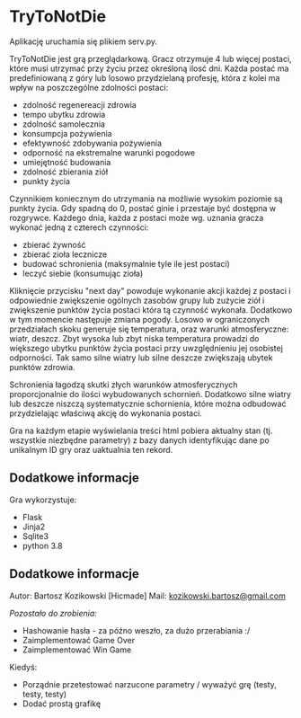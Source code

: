 TryToNotDie
===========

Aplikację uruchamia się plikiem serv.py.

TryToNotDie jest grą przeglądarkową. Gracz otrzymuje 4 lub więcej postaci, które musi utrzymać przy życiu przez
określoną ilosć dni.
Każda postać ma predefiniowaną z góry lub losowo przydzielaną profesję, która z kolei ma wpływ na poszczególne zdolności postaci:
* zdolność regenereacji zdrowia
* tempo ubytku zdrowia
* zdolność samolecznia
* konsumpcja pożywienia
* efektywność zdobywania pożywienia
* odporność na ekstremalne warunki pogodowe
* umiejętność budowania
* zdolność zbierania ziół
* punkty życia

Czynnikiem koniecznym do utrzymania na możliwie wysokim poziomie są punkty życia. Gdy spadną do 0, postać ginie i 
przestaje być dostępna w rozgrywce. Każdego dnia, każda z postaci może wg. uznania gracza wykonać jedną z czterech 
czynności:
* zbierać żywność
* zbierać zioła lecznicze
* budować schronienia (maksymalnie tyle ile jest postaci)
* leczyć siebie (konsumując zioła)

Kliknięcie przycisku "next day" powoduje wykonanie akcji każdej z postaci i odpowiednie zwiększenie ogólnych zasobów 
grupy lub zużycie ziół i zwiększenie punktów życia postaci która tą czynność wykonała.
Dodatkowo w tym momencie następuje zmiana pogody. Losowo w ograniczonych przedziałach skoku generuje się temperatura, 
oraz warunki atmosferyczne: wiatr, deszcz. Zbyt wysoka lub zbyt niska temperatura prowadzi do większego ubytku punktów 
życia postaci przy uwzględnieniu jej osobistej odporności. Tak samo silne wiatry lub silne deszcze zwiększają ubytek 
punktów zdrowia.

Schronienia łagodzą skutki złych warunków atmosferycznych proporcjonalnie do ilości wybudowanych schornień. Dodatkowo 
silne wiatry lub deszcze niszczą systematycznie schornienia, które można odbudować przydzielając właściwą akcję do 
wykonania postaci.

Gra na każdym etapie wyświelania treści html pobiera aktualny stan (tj. wszystkie niezbędne parametry) z bazy danych
identyfikując dane po unikalnym ID gry oraz uaktualnia ten rekord.

Dodatkowe informacje
--------------------
Gra wykorzystuje:
* Flask
* Jinja2
* Sqlite3
* python 3.8

Dodatkowe informacje
--------------------
Autor: Bartosz Kozikowski [Hicmade]
Mail: kozikowski.bartosz@gmail.com

_Pozostało do zrobienia:_
* Hashowanie hasła - za późno weszło, za dużo przerabiania :/
* Zaimplementować Game Over
* Zaimplementować Win Game

Kiedyś:
* Porządnie przetestować narzucone parametry / wyważyć grę (testy, testy, testy)
* Dodać prostą grafikę



